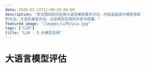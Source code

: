 ```yaml
---
date: 2026-05-11T11:00:59-04:00
description: "本文围绕如何应用大语言模型展开讨论，内容涵盖提升模型效率
的方法、大语言模型评估，以及典型应用的开发与部署。"
featured_image: "/images/LLM5/pia.jpg"
tags: ["LLM"]
title: "LLM - 5.大模型应用"
---
```


#  大语言模型评估



&nbsp;